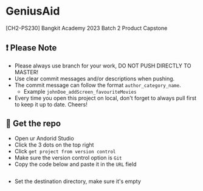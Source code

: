 # GeniusAid
[CH2-PS230] Bangkit Academy 2023 Batch 2 Product Capstone

## ❗ Please Note
- Please always use branch for your work, DO NOT PUSH DIRECTLY TO MASTER!
- Use clear commit messages and/or descriptions when pushing.
- The commit message can follow the format ```author_category_name```.
    - Example ```johnDoe_addScreen_favouriteMovies```
- Every time you open this project on local, don't forget to always pull first to keep it up to date. Cheers!

## 📂 Get the repo
- Open ur Andorid Studio
- Click the 3 dots on the top right
- Click ```get project from version control```
- Make sure the version control option is ```Git```
- Copy the code below and paste it in the ```URL``` field
  ```
  
  ```
- Set the destination directory, make sure it's empty
